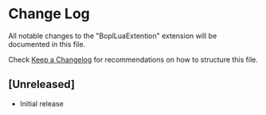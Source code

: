 # Change Log

All notable changes to the "BoplLuaExtention" extension will be documented in this file.

Check [Keep a Changelog](http://keepachangelog.com/) for recommendations on how to structure this file.

## [Unreleased]

- Initial release